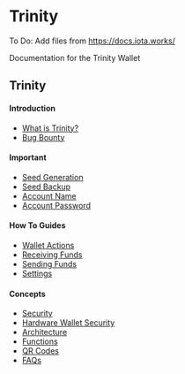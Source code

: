 # Trinity

To Do:  Add files from https://docs.iota.works/

Documentation for the Trinity Wallet

## Trinity
#### Introduction
- [What is Trinity?](Introduction/WhatisTrinity.md)
- [Bug Bounty](Introduction/bugBounty.md)

#### Important
- [Seed Generation](QuickStart/SeedGeneration.md)
- [Seed Backup](QuickStart/SeedBackup.md)
- [Account Name](QuickStart/MobileAccountName.md)
- [Account Password](QuickStart/MobileAccountPassword.md)

#### How To Guides
- [Wallet Actions](Interact/WalletActions.md)
- [Receiving Funds](Interact/ReceivingFunds.md)
- [Sending Funds](Interact/SendingFunds.md)
- [Settings](Interact/Settings.md)

#### Concepts
- [Security](Info/Security.md)
- [Hardware Wallet Security](Info/hardware-wallet.md)
- [Architecture](Info/components.md)
- [Functions](Info/functions.md)
- [QR Codes](Info/QRCodes.md)
- [FAQs](Info/FAQs.md)
